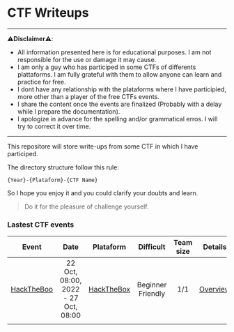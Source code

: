 
# CTF Writeups

---
⚠️**Disclaimer**⚠️:  
- All information presented here is for educational purposes. I am not responsible for the use or damage it may cause.
- I am only a guy who has participed in some CTFs of differents plattaforms. I am fully grateful with them to allow anyone can learn and practice for free.
- I dont have any relationship with the plataforms where I have participied, more other than a player of the free CTFs events.
- I share the content once the events are finalized (Probably with a delay while I prepare the documentation).
- I apologize in advance for the spelling and/or grammatical erros. I will try to correct it over time.

---

This repositore will store write-ups from some CTF in which I have participed.

The directory structure follow this rule:

```
{Year}-{Plataform}-{CTF Name}
```

So I hope you enjoy it and you could clarify your doubts and learn. 


> Do it for the pleasure of challenge yourself.



### Lastest CTF events

| Event                                                | Date                                | Plataform                                 | Difficult         | Team size | Details                                                              | 
| :----------------------------------------------------: | :-----------------------------------: | :-----------------------------------------: | :-----------------: | :---------: | --------------------------------------------------------------------- |
| [HackTheBoo](./2022-HackTheBox-HackTheBoo/README.md) | 22 Oct, 08:00, 2022 - 27 Oct, 08:00 | [HackTheBox](https://ctf.hackthebox.com/) | Beginner Friendly | 1/1       | [Overview](https://ctf.hackthebox.com/event/details/hack-the-boo-637) |
|                                                      |                                     |                                           |                   |           |                                                                       |

